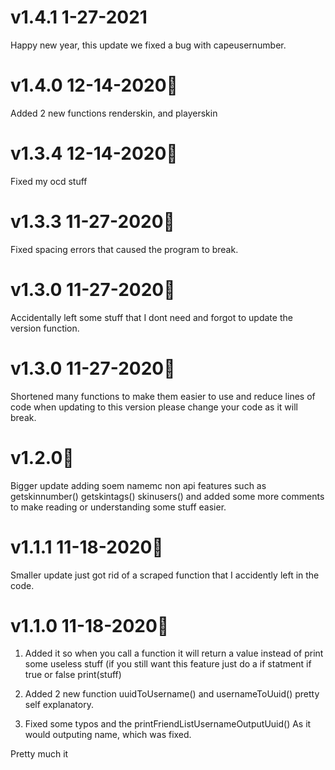 # v1.4.1 1-27-2021
Happy new year, this update we fixed a bug with capeusernumber.

# v1.4.0 12-14-2020🥳
Added 2 new functions renderskin, and playerskin

# v1.3.4 12-14-2020🎉
Fixed my ocd stuff

# v1.3.3 11-27-2020🎉
Fixed spacing errors that caused the program to break.

# v1.3.0 11-27-2020🥳
Accidentally left some stuff that I dont need and forgot to update the version function.

# v1.3.0 11-27-2020🥳
Shortened many functions to make them easier to use and reduce lines of code when updating to this version please change your code as it will break.

# v1.2.0🎉
Bigger update adding soem namemc non api features such as getskinnumber() getskintags() skinusers() and added some more comments to make reading or understanding some stuff easier.

# v1.1.1 11-18-2020🎉 

Smaller update just got rid of a scraped function that I accidently left in the code.

# v1.1.0 11-18-2020🥳

1. Added it so when you call a function it will return a value instead of print some useless stuff (if you still want this feature just do a if statment if true or false print(stuff)

2. Added 2 new function uuidToUsername() and usernameToUuid() pretty self explanatory.

3. Fixed some typos and the printFriendListUsernameOutputUuid() As it would outputing name, which was fixed.

Pretty much it

